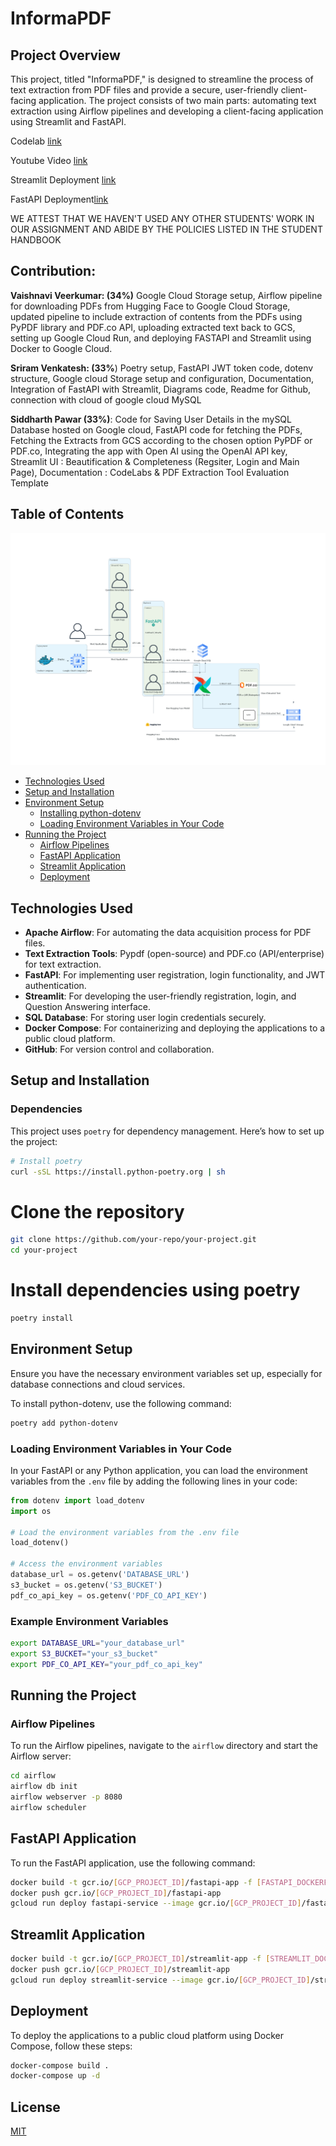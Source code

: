 # InformaPDF

## Project Overview

This project, titled "InformaPDF," is designed to streamline the process of text extraction from PDF files and provide a secure, user-friendly client-facing application. The project consists of two main parts: automating text extraction using Airflow pipelines and developing a client-facing application using Streamlit and FastAPI.

Codelab [link](https://codelabs-preview.appspot.com/?file_id=1PtPbQA_wmCll14lt--FDn1jZeQYlErJ-qFyUNH8iI1g#0)

Youtube Video [link](https://youtu.be/X00lL-V44V0)

Streamlit Deployment [link](https://streamlit-service-61122194920.us-east1.run.app/)

FastAPI Deployment[link](https://fastapi-service-61122194920.us-east1.run.app/docs)

WE ATTEST THAT WE HAVEN'T USED ANY OTHER STUDENTS' WORK IN OUR ASSIGNMENT AND ABIDE BY THE POLICIES LISTED IN THE STUDENT HANDBOOK

## Contribution: 

**Vaishnavi Veerkumar: (34%)** Google Cloud Storage setup, Airflow pipeline for downloading PDFs from Hugging Face to Google Cloud Storage, updated pipeline to include extraction of contents from the PDFs using PyPDF library and PDF.co API, uploading extracted text back to GCS, setting up Google Cloud Run, and deploying FASTAPI and Streamlit using Docker to Google Cloud.

**Sriram Venkatesh: (33%**) Poetry setup, FastAPI JWT token code, dotenv structure, Google cloud Storage setup and configuration, Documentation, Integration of FastAPI with Streamlit, Diagrams code, Readme for Github, connection with cloud of google cloud MySQL

**Siddharth Pawar (33%)**: Code for Saving User Details in the mySQL Database hosted on Google cloud, FastAPI code for fetching the PDFs, Fetching the Extracts from GCS according to the chosen option PyPDF or PDF.co, Integrating the app with Open AI using the OpenAI API key, Streamlit UI : Beautification & Completeness (Regsiter, Login and Main Page),  Documentation : CodeLabs & PDF Extraction Tool Evaluation Template

## Table of Contents
![Project Architecture](Diagrams/system_architecture.png)
- [Technologies Used](#technologies-used)
- [Setup and Installation](#setup-and-installation)
- [Environment Setup](#environment-setup)
  - [Installing python-dotenv](#installing-python-dotenv)
  - [Loading Environment Variables in Your Code](#loading-environment-variables-in-your-code)
- [Running the Project](#running-the-project)
  - [Airflow Pipelines](#airflow-pipelines)
  - [FastAPI Application](#fastapi-application)
  - [Streamlit Application](#streamlit-application)
  - [Deployment](#deployment)

## Technologies Used

- **Apache Airflow**: For automating the data acquisition process for PDF files.
- **Text Extraction Tools**: Pypdf (open-source) and PDF.co (API/enterprise) for text extraction.
- **FastAPI**: For implementing user registration, login functionality, and JWT authentication.
- **Streamlit**: For developing the user-friendly registration, login, and Question Answering interface.
- **SQL Database**: For storing user login credentials securely.
- **Docker Compose**: For containerizing and deploying the applications to a public cloud platform.
- **GitHub**: For version control and collaboration.

## Setup and Installation

### Dependencies

This project uses `poetry` for dependency management. Here’s how to set up the project:

```bash
# Install poetry
curl -sSL https://install.python-poetry.org | sh
```

# Clone the repository
```bash
git clone https://github.com/your-repo/your-project.git
cd your-project
```

# Install dependencies using poetry
```bash
poetry install
```

## Environment Setup
Ensure you have the necessary environment variables set up, especially for database connections and cloud services.

To install python-dotenv, use the following command:
```bash
poetry add python-dotenv
```

### Loading Environment Variables in Your Code

In your FastAPI or any Python application, you can load the environment variables from the `.env` file by adding the following lines in your code:

```python
from dotenv import load_dotenv
import os

# Load the environment variables from the .env file
load_dotenv()

# Access the environment variables
database_url = os.getenv('DATABASE_URL')
s3_bucket = os.getenv('S3_BUCKET')
pdf_co_api_key = os.getenv('PDF_CO_API_KEY')
```

### Example Environment Variables

```bash
export DATABASE_URL="your_database_url"
export S3_BUCKET="your_s3_bucket"
export PDF_CO_API_KEY="your_pdf_co_api_key"
```

## Running the Project

### Airflow Pipelines
To run the Airflow pipelines, navigate to the `airflow` directory and start the Airflow server:

```bash
cd airflow
airflow db init
airflow webserver -p 8080
airflow scheduler
```

## FastAPI Application

To run the FastAPI application, use the following command:

```bash
docker build -t gcr.io/[GCP_PROJECT_ID]/fastapi-app -f [FASTAPI_DOCKERFILE] .
docker push gcr.io/[GCP_PROJECT_ID]/fastapi-app
gcloud run deploy fastapi-service --image gcr.io/[GCP_PROJECT_ID]/fastapi-app --platform managed --region us-east1 --allow-unauthenticated --port 8000
```

## Streamlit Application
```bash
docker build -t gcr.io/[GCP_PROJECT_ID]/streamlit-app -f [STREAMLIT_DOCKERFILE] .
docker push gcr.io/[GCP_PROJECT_ID]/streamlit-app
gcloud run deploy streamlit-service --image gcr.io/[GCP_PROJECT_ID]/streamlit-app --platform managed --region us-east1 --allow-unauthenticated --port 8501
```

## Deployment

To deploy the applications to a public cloud platform using Docker Compose, follow these steps:

```bash
docker-compose build .
docker-compose up -d
```


## License

[MIT](https://choosealicense.com/licenses/mit/)
